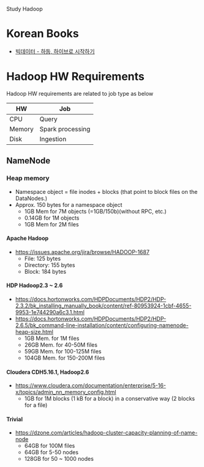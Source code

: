 Study Hadoop

# Korean Books
- [빅데이터 - 하둡, 하이브로 시작하기](https://wikidocs.net/book/2203)

# Hadoop HW Requirements 
Hadoop HW requirements are related to job type as below

| HW | Job | 
| --- | --- |
| CPU | Query |
| Memory | Spark processing |
| Disk | Ingestion |

## NameNode 
### Heap memory
* Namespace object = file inodes + blocks (that point to block files on the DataNodes.)
* Approx. 150 bytes for a namespace object
    * 1GB Mem for 7M objects (=1GB/150b)(without RPC, etc.)
    * 0.14GB for 1M objects
    * 1GB Mem for 2M files
 
#### Apache Hadoop
* https://issues.apache.org/jira/browse/HADOOP-1687
    * File: 125 bytes
    * Directory: 155 bytes
    * Block: 184 bytes

#### HDP Hadoop2.3 ~ 2.6
* https://docs.hortonworks.com/HDPDocuments/HDP2/HDP-2.3.2/bk_installing_manually_book/content/ref-80953924-1cbf-4655-9953-1e744290a6c3.1.html
* https://docs.hortonworks.com/HDPDocuments/HDP2/HDP-2.6.5/bk_command-line-installation/content/configuring-namenode-heap-size.html
    * 1GB Mem. for 1M files
    * 26GB Mem. for 40-50M files
    * 59GB Mem. for 100-125M files
    * 104GB Mem. for 150-200M files

#### Cloudera CDH5.16.1, Hadoop2.6 
* https://www.cloudera.com/documentation/enterprise/5-16-x/topics/admin_nn_memory_config.html
    * 1GB for 1M blocks (1 kB for a block) in a conservative way (2 blocks for a file)
  

#### Trivial
* https://dzone.com/articles/hadoop-cluster-capacity-planning-of-name-node
    * 64GB for 100M files
    * 64GB for 5-50 nodes
    * 128GB for 50 ~ 1000 nodes
